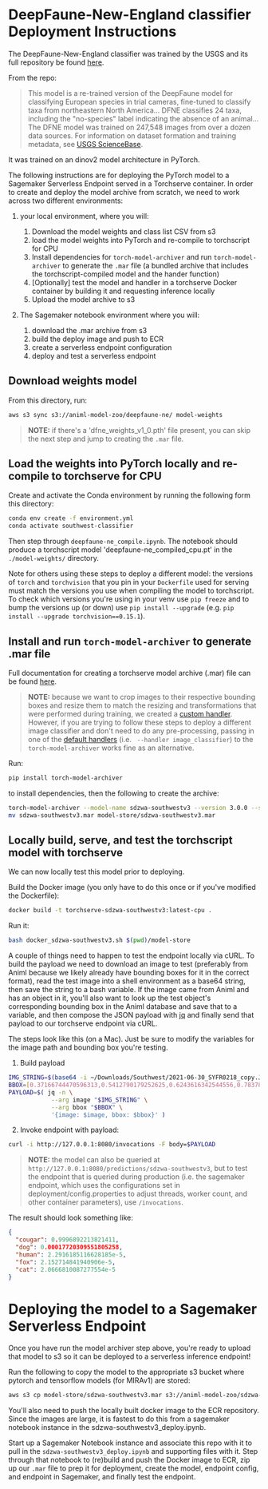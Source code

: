 # DeepFaune-New-England classifier Deployment Instructions

The DeepFaune-New-England classifier was trained by the USGS and its full repository be found [here](https://code.usgs.gov/vtcfwru/deepfaune-new-england).

From the repo:

> This model is a re-trained version of the DeepFaune model for classifying European species in trial cameras, fine-tuned to classify taxa from northeastern North America... DFNE classifies 24 taxa, including the "no-species" label indicating the absence of an animal... The DFNE model was trained on 247,548 images from over a dozen data sources. For information on dataset formation and training metadata, see [USGS ScienceBase](https://www.sciencebase.gov/catalog/item/67ae17fcd34e3f09c0e0f002).

It was trained on an dinov2 model architecture in PyTorch.

The following instructions are for deploying the PyTorch model to a Sagemaker Serverless Endpoint served in a Torchserve container. In order to create and deploy the model archive from scratch, we need to work across two different environments:

1. your local environment, where you will:

   1. Download the model weights and class list CSV from s3
   2. load the model weights into PyTorch and re-compile to torchscript for CPU
   3. Install dependencies for `torch-model-archiver` and run `torch-model-archiver` to generate the `.mar` file (a bundled archive that includes the torchscript-compiled model and the hander function)
   4. [Optionally] test the model and handler in a torchserve Docker container by building it and requesting inference locally
   5. Upload the model archive to s3

2. The Sagemaker notebook environment where you will:

   1. download the .mar archive from s3
   2. build the deploy image and push to ECR
   3. create a serverless endpoint configuration
   4. deploy and test a serverless endpoint

## Download weights model

From this directory, run:

```bash
aws s3 sync s3://animl-model-zoo/deepfaune-ne/ model-weights
```

> **NOTE:** if there's a 'dfne_weights_v1_0.pth' file present, you can skip the next step and jump to creating the `.mar` file.

## Load the weights into PyTorch locally and re-compile to torchserve for CPU

Create and activate the Conda environment by running the following form this directory:

```bash
conda env create -f environment.yml
conda activate southwest-classifier
```

Then step through `deepfaune-ne_compile.ipynb`. The notebook should produce a torchscript model 'deepfaune-ne_compiled_cpu.pt' in the `./model-weights/` directory.

Note for others using these steps to deploy a different model: the versions of `torch` and `torchvision` that you pin in your `Dockerfile` used for serving must match the versions you use when compiling the model to torchscript. To check which versions you're using in your venv use `pip freeze` and to bump the versions up (or down) use `pip install --upgrade` (e.g. `pip install --upgrade torchvision==0.15.1`).

## Install and run `torch-model-archiver` to generate .mar file

Full documentation for creating a torchserve model archive (.mar) file can be found [here](https://github.com/pytorch/serve/tree/master/model-archiver#creating-a-model-archive).

> **NOTE:** because we want to crop images to their respective bounding boxes and resize them to match the resizing and transformations that were performed during training, we created a [custom handler](https://github.com/pytorch/serve/blob/master/docs/custom_service.md#custom-handlers). However, if you are trying to follow these steps to deploy a different image classifier and don't need to do any pre-processing, passing in one of the [default handlers](https://github.com/pytorch/serve/blob/master/docs/default_handlers.md) (i.e. ` --handler image_classifier`) to the `torch-model-archiver` works fine as an alternative.

Run:

```bash
pip install torch-model-archiver
```

to install dependencies, then the following to create the archive:

```bash
torch-model-archiver --model-name sdzwa-southwestv3 --version 3.0.0 --serialized-file model-weights/southwest_v3_compiled_cpu.pt --extra-files index_to_name.json --handler sdzwa-southwestv3_handler.py
mv sdzwa-southwestv3.mar model-store/sdzwa-southwestv3.mar
```

## Locally build, serve, and test the torchscript model with torchserve

We can now locally test this model prior to deploying.

Build the Docker image (you only have to do this once or if you've modified the Dockerfile):

```bash
docker build -t torchserve-sdzwa-southwestv3:latest-cpu .
```

Run it:

```bash
bash docker_sdzwa-southwestv3.sh $(pwd)/model-store
```

A couple of things need to happen to test the endpoint locally via cURL. To build the payload we need to download an image to test (preferably from Animl because we likely already have bounding boxes for it in the correct format), read the test image into a shell environment as a base64 string, then save the string to a bash variable. If the image came from Animl and has an object in it, you'll also want to look up the test object's corresponding bounding box in the Animl database and save that to a variable, and then compose the JSON payload with [jq](https://stedolan.github.io/jq/download/) and finally send that payload to our torchserve endpoint via cURL.

The steps look like this (on a Mac). Just be sure to modify the variables for the image path and bounding box you're testing.

1. Build payload

```bash
IMG_STRING=$(base64 -i ~/Downloads/Southwest/2021-06-30_SYFR0218_copy.JPG)
BBOX=[0.37166744470596313,0.5412790179252625,0.6243616342544556,0.7837801575660706]
PAYLOAD=$( jq -n \
            --arg image "$IMG_STRING" \
            --arg bbox "$BBOX" \
            '{image: $image, bbox: $bbox}' )

```

2. Invoke endpoint with payload:

```bash
curl -i http://127.0.0.1:8080/invocations -F body=$PAYLOAD
```

> **NOTE:** the model can also be queried at `http://127.0.0.1:8080/predictions/sdzwa-southwestv3`, but to test the endpoint that is queried during production (i.e. the sagemaker endpoint, which uses the configurations set in deployment/config.properties to adjust threads, worker count, and other container parameters), use `/invocations`.

The result should look something like:

```json
{
  "cougar": 0.9996892213821411,
  "dog": 0.00017720309551805258,
  "human": 2.2916185116628185e-5,
  "fox": 2.152714841940906e-5,
  "cat": 2.0666810087277554e-5
}
```

# Deploying the model to a Sagemaker Serverless Endpoint

Once you have run the model archiver step above, you're ready to upload that model to s3 so it can be deployed to a serverless inference endpoint!

Run the following to copy the model to the appropriate s3 bucket where pytorch and tensorflow models (for MIRAv1) are stored:

```bash
aws s3 cp model-store/sdzwa-southwestv3.mar s3://animl-model-zoo/sdzwa-southwestv3/
```

You'll also need to push the locally built docker image to the ECR repository. Since the images are large, it is fastest to do this from a sagemaker notebook instance in the sdzwa-southwestv3_deploy.ipynb.

Start up a Sagemaker Notebook instance and associate this repo with it to pull in the `sdzwa-southwestv3_deploy.ipynb` and supporting files with it. Step through that notebook to (re)build and push the Docker image to ECR, zip up our `.mar` file to prep it for deployment, create the model, endpoint config, and endpoint in Sagemaker, and finally test the endpoint.
